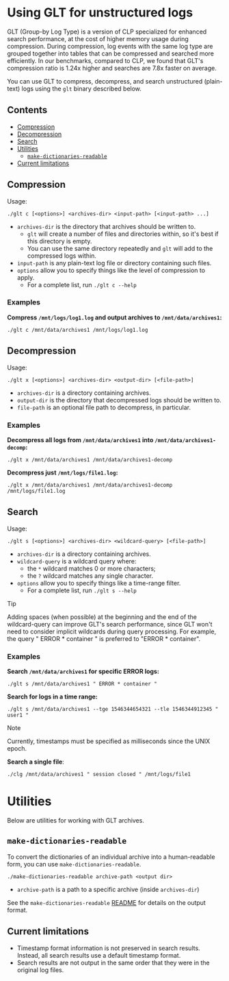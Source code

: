 # Using GLT for unstructured logs

GLT (Group-by Log Type) is a version of CLP specialized for enhanced search performance, at the 
cost of higher memory usage during compression. During compression, log events with the same log 
type are grouped together into tables that can be compressed and searched more efficiently. In our
benchmarks, compared to CLP, we found that GLT's compression ratio is 1.24x higher and searches 
are 7.8x faster on average.

You can use GLT to compress, decompress, and search unstructured (plain-text) logs using the `glt`
binary described below.

## Contents

* [Compression](#compression)
* [Decompression](#decompression)
* [Search](#search)
* [Utilities](#utilities)
  * [`make-dictionaries-readable`](#make-dictionaries-readable)
* [Current limitations](#current-limitations)

## Compression

Usage:

```shell
./glt c [<options>] <archives-dir> <input-path> [<input-path> ...]
```

* `archives-dir` is the directory that archives should be written to.
  * `glt` will create a number of files and directories within, so it's best if this directory is
    empty.
  * You can use the same directory repeatedly and `glt` will add to the compressed logs within.
* `input-path` is any plain-text log file or directory containing such files.
* `options` allow you to specify things like the level of compression to apply.
    * For a complete list, run `./glt c --help`

### Examples

**Compress `/mnt/logs/log1.log` and output archives to `/mnt/data/archives1`:**

```shell
./glt c /mnt/data/archives1 /mnt/logs/log1.log
```

## Decompression

Usage:

```shell
./glt x [<options>] <archives-dir> <output-dir> [<file-path>]
```

* `archives-dir` is a directory containing archives.
* `output-dir` is the directory that decompressed logs should be written to.
* `file-path` is an optional file path to decompress, in particular.

### Examples

**Decompress all logs from `/mnt/data/archives1` into `/mnt/data/archives1-decomp`:**

```shell
./glt x /mnt/data/archives1 /mnt/data/archives1-decomp
```

**Decompress just `/mnt/logs/file1.log`:**

```shell
./glt x /mnt/data/archives1 /mnt/data/archives1-decomp /mnt/logs/file1.log
```

## Search

Usage:

```shell
./glt s [<options>] <archives-dir> <wildcard-query> [<file-path>]
```

* `archives-dir` is a directory containing archives.
* `wildcard-query` is a wildcard query where:
    * the `*` wildcard matches 0 or more characters;
    * the `?` wildcard matches any single character.
* `options` allow you to specify things like a time-range filter.
    * For a complete list, run `./glt s --help`

> [!TIP]
> Adding spaces (when possible) at the beginning and the end of the wildcard-query can improve GLT's 
> search performance, since GLT won't need to consider implicit wildcards during query processing.
> For example, the query " ERROR * container " is preferred to "ERROR * container".

### Examples

**Search `/mnt/data/archives1` for specific ERROR logs:**

```shell
./glt s /mnt/data/archives1 " ERROR * container "
```

**Search for logs in a time range:**

```shell
./glt s /mnt/data/archives1 --tge 1546344654321 --tle 1546344912345 " user1 "
```

> [!NOTE]
> Currently, timestamps must be specified as milliseconds since the UNIX epoch.

**Search a single file**:

```shell
./clg /mnt/data/archives1 " session closed " /mnt/logs/file1
```

# Utilities

Below are utilities for working with GLT archives.

## `make-dictionaries-readable`

To convert the dictionaries of an individual archive into a human-readable form, you can use
`make-dictionaries-readable`.

```shell
./make-dictionaries-readable archive-path <output dir>
```

* `archive-path` is a path to a specific archive (inside `archives-dir`)

See the `make-dictionaries-readable`
[README](../../components/core/src/clp/make_dictionaries_readable/README.md) for details on the
output format.


## Current limitations

* Timestamp format information is not preserved in search results. Instead, all search results use a
  default timestamp format.
* Search results are not output in the same order that they were in the original log files.
